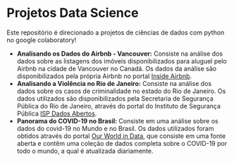 # Projetos Data Science

Este repositório é direcionado a projetos de ciências de dados com python no google colaboratory!

* **Analisando os Dados do Airbnb - Vancouver:** Consiste na análise dos dados sobre as listagens dos imóveis disponibilizados para aluguel pelo Airbnb na cidade de Vancouver no Canadá. Os dados da análise são disponibilizados pela própria Airbnb no portal [Inside Airbnb](http://insideairbnb.com/get-the-data.html).
* **Analisando a Violência no Rio de Janeiro:** Consiste na análise dos dados sobre os casos de criminalidade no estado do Rio de Janeiro. Os dados utilizados são disponibilizados pela Secretaria de Segurança Pública do Rio de Janeiro, através do portal do Instituto de Segurança Pública [ISP Dados Abertos](http://www.ispdados.rj.gov.br/estatistica.html).
* **Panorama do COVID-19 no Brasil:** Consiste em uma análise sobre os dados do covid-19 no Mundo e no Brasil. Os dados utilizados foram obtidos através do portal [Our World in Data](https://ourworldindata.org/coronavirus), que consiste em uma fonte aberta e contêm uma coleção de dados completa sobre o COVID-19 por todo o mundo, a qual é atualizada diariamente.
